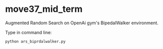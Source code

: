 # move37_mid_term
Augmented Random Search on OpenAi gym's BipedalWalker environment.

Type in command line:

    python ars_biprdalwalker.py
    
